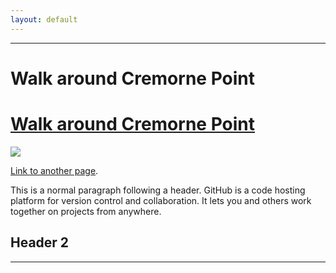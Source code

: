 ```yaml
---
layout: default
---
```


* * *

# [](#header-1)Walk around Cremorne Point


# [](#header-1)[Walk around Cremorne Point](another-page)


![](https://assets-cdn.github.com/images/icons/emoji/octocat.png)

[Link to another page](another-page).



This is a normal paragraph following a header. GitHub is a code hosting platform for version control and collaboration. It lets you and others work together on projects from anywhere.

## [](#header-2)Header 2


* * *






